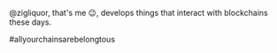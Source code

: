 @zigliquor, that's me :wink:, develops things that interact with blockchains these days.

#allyourchainsarebelongtous

<!---
zigliquor/zigliquor is a ✨ special ✨ repository because its `README.md` (this file) appears on your GitHub profile.
You can click the Preview link to take a look at your changes.
--->
